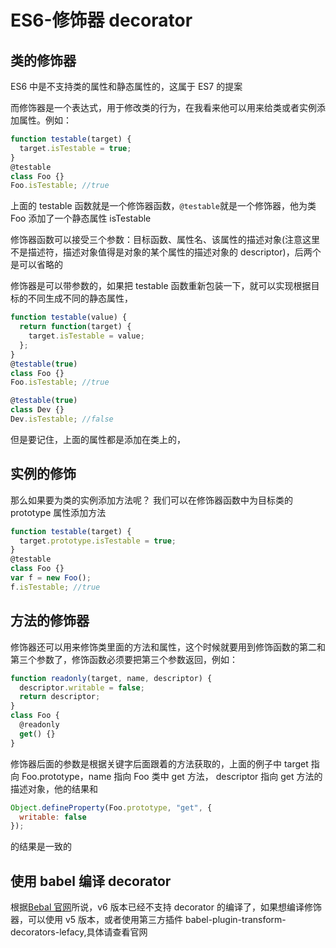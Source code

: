 # ES6-修饰器 decorator

## 类的修饰器

ES6 中是不支持类的属性和静态属性的，这属于 ES7 的提案

而修饰器是一个表达式，用于修改类的行为，在我看来他可以用来给类或者实例添加属性。例如：

```js
function testable(target) {
  target.isTestable = true;
}
@testable
class Foo {}
Foo.isTestable; //true
```

上面的 testable 函数就是一个修饰器函数，`@testable`就是一个修饰器，他为类 Foo 添加了一个静态属性 isTestable

修饰器函数可以接受三个参数：目标函数、属性名、该属性的描述对象(注意这里不是描述符，描述对象值得是对象的某个属性的描述对象的 descriptor)，后两个是可以省略的

修饰器是可以带参数的，如果把 testable 函数重新包装一下，就可以实现根据目标的不同生成不同的静态属性，

```js
function testable(value) {
  return function(target) {
    target.isTestable = value;
  };
}
@testable(true)
class Foo {}
Foo.isTestable; //true

@testable(true)
class Dev {}
Dev.isTestable; //false
```

但是要记住，上面的属性都是添加在类上的，

## 实例的修饰

那么如果要为类的实例添加方法呢？ 我们可以在修饰器函数中为目标类的 prototype 属性添加方法

```js
function testable(target) {
  target.prototype.isTestable = true;
}
@testable
class Foo {}
var f = new Foo();
f.isTestable; //true
```

## 方法的修饰器

修饰器还可以用来修饰类里面的方法和属性，这个时候就要用到修饰函数的第二和第三个参数了，修饰函数必须要把第三个参数返回，例如：

```js
function readonly(target, name, descriptor) {
  descriptor.writable = false;
  return descriptor;
}
class Foo {
  @readonly
  get() {}
}
```

修饰器后面的参数是根据关键字后面跟着的方法获取的，上面的例子中 target 指向 Foo.prototype，name 指向 Foo 类中 get 方法， descriptor 指向 get 方法的描述对象，他的结果和

```js
Object.defineProperty(Foo.prototype, "get", {
  writable: false
});
```

的结果是一致的

## 使用 babel 编译 decorator

根据[Bebal 官网](http://babeljs.io/docs/plugins/transform-decorators/#simple-class-decorator)所说，v6 版本已经不支持 decorator 的编译了，如果想编译修饰器，可以使用 v5 版本，或者使用第三方插件 babel-plugin-transform-decorators-lefacy,具体请查看官网
